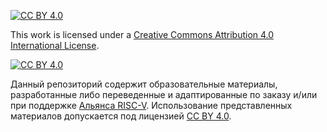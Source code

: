 [![CC BY 4.0][cc-by-shield]][cc-by]

This work is licensed under a [Creative Commons Attribution 4.0 International License][cc-by].

[![CC BY 4.0][cc-by-image]][cc-by]

[cc-by]: http://creativecommons.org/licenses/by/4.0/
[cc-by-image]: https://i.creativecommons.org/l/by/4.0/88x31.png
[cc-by-shield]: https://img.shields.io/badge/License-CC%20BY%204.0-lightgrey.svg

Данный репозиторий содержит образовательные материалы, разработанные либо переведенные и адаптированные по заказу и/или при поддержке [Альянса RISC-V](https://riscv-alliance.ru/). Использование представленных материалов допускается под лицензией [CC BY 4.0](https://creativecommons.org/licenses/by/4.0/deed.ru).
